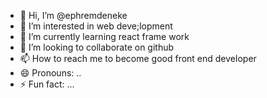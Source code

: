 - 👋 Hi, I’m @ephremdeneke
- 👀 I’m interested in web deve;lopment
- 🌱 I’m currently learning react frame work
- 💞️ I’m looking to collaborate on github
- 📫 How to reach me to become good front end developer
- 😄 Pronouns: ..
- ⚡ Fun fact: ...

<!---
ephremdeneke/ephremdeneke is a ✨ special ✨ repository because its `README.md` (this file) appears on your GitHub profile.
You can click the Preview link to take a look at your changes.
--->
